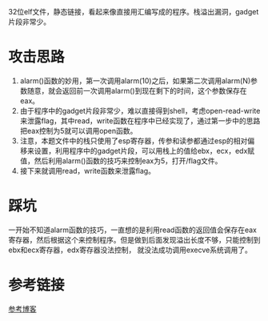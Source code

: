 32位elf文件，静态链接，看起来像直接用汇编写成的程序。栈溢出漏洞，gadget片段非常少。

# 攻击思路
1. alarm()函数的妙用，第一次调用alarm(10)之后，如果第二次调用alarm(N)参数随意，就会返回前一次调用alarm()到现在剩下的时间，这个参数保存在eax。
2. 由于程序中的gadget片段非常少，难以直接得到shell，考虑open-read-write来泄露flag，其中read，write函数在程序中已经实现了，通过第一步中的思路把eax控制为5就可以调用open函数。
3. 注意，本题文件中的栈只使用了esp寄存器，传参和读参都通过esp的相对偏移来设置，利用程序中的gadget片段，可以用栈上的值给ebx，ecx，edx赋值，然后利用alarm()函数的技巧来控制eax为5，打开/flag文件。
4. 接下来就调用read，write函数来泄露flag。

# 踩坑
一开始不知道alarm函数的技巧，一直想的是利用read函数的返回值会保存在eax寄存器，然后根据这个来控制程序。但是做到后面发现溢出长度不够，只能控制到ebx和ecx寄存器，edx寄存器没法控制，
就没法成功调用execve系统调用了。

# 参考链接
[参考博客](https://blog.csdn.net/seaaseesa/article/details/105587858)
